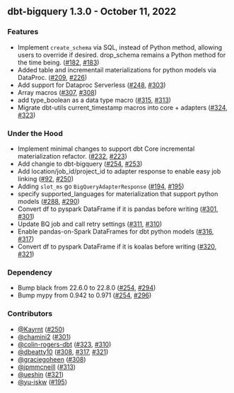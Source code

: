 ## dbt-bigquery 1.3.0 - October 11, 2022
### Features
- Implement `create_schema` via SQL, instead of Python method, allowing users to override if desired. drop_schema remains a Python method for the time being.  ([#182](https://github.com/dbt-labs/dbt-bigquery/issues/182), [#183](https://github.com/dbt-labs/dbt-bigquery/pull/183))
- Added table and incrementail materializations for python models via DataProc. ([#209](https://github.com/dbt-labs/dbt-bigquery/issues/209), [#226](https://github.com/dbt-labs/dbt-bigquery/pull/226))
- Add support for Dataproc Serverless ([#248](https://github.com/dbt-labs/dbt-bigquery/issues/248), [#303](https://github.com/dbt-labs/dbt-bigquery/pull/303))
- Array macros ([#307](https://github.com/dbt-labs/dbt-bigquery/issues/307), [#308](https://github.com/dbt-labs/dbt-bigquery/pull/308))
- add type_boolean as a data type macro ([#315](https://github.com/dbt-labs/dbt-bigquery/issues/315), [#313](https://github.com/dbt-labs/dbt-bigquery/pull/313))
- Migrate dbt-utils current_timestamp macros into core + adapters ([#324](https://github.com/dbt-labs/dbt-bigquery/issues/324), [#323](https://github.com/dbt-labs/dbt-bigquery/pull/323))
### Under the Hood
- Implement minimal changes to support dbt Core incremental materialization refactor. ([#232](https://github.com/dbt-labs/dbt-bigquery/issues/232), [#223](https://github.com/dbt-labs/dbt-bigquery/pull/223))
- Add changie to dbt-bigquery ([#254](https://github.com/dbt-labs/dbt-bigquery/issues/254), [#253](https://github.com/dbt-labs/dbt-bigquery/pull/253))
- Add location/job_id/project_id to adapter response to enable easy job linking ([#92](https://github.com/dbt-labs/dbt-bigquery/issues/92), [#250](https://github.com/dbt-labs/dbt-bigquery/pull/250))
- Adding `slot_ms` go `BigQueryAdapterResponse` ([#194](https://github.com/dbt-labs/dbt-bigquery/issues/194), [#195](https://github.com/dbt-labs/dbt-bigquery/pull/195))
- specify supported_languages for materialization that support python models ([#288](https://github.com/dbt-labs/dbt-bigquery/issues/288), [#290](https://github.com/dbt-labs/dbt-bigquery/pull/290))
- Convert df to pyspark DataFrame if it is pandas before writing ([#301](https://github.com/dbt-labs/dbt-bigquery/issues/301), [#301](https://github.com/dbt-labs/dbt-bigquery/pull/301))
- Update BQ job and call retry settings ([#311](https://github.com/dbt-labs/dbt-bigquery/issues/311), [#310](https://github.com/dbt-labs/dbt-bigquery/pull/310))
- Enable pandas-on-Spark DataFrames for dbt python models ([#316](https://github.com/dbt-labs/dbt-bigquery/issues/316), [#317](https://github.com/dbt-labs/dbt-bigquery/pull/317))
- Convert df to pyspark DataFrame if it is koalas before writing ([#320](https://github.com/dbt-labs/dbt-bigquery/issues/320), [#321](https://github.com/dbt-labs/dbt-bigquery/pull/321))
### Dependency
- Bump black from 22.6.0 to 22.8.0 ([#254](https://github.com/dbt-labs/dbt-bigquery/issues/254), [#294](https://github.com/dbt-labs/dbt-bigquery/pull/294))
- Bump mypy from 0.942 to 0.971 ([#254](https://github.com/dbt-labs/dbt-bigquery/issues/254), [#296](https://github.com/dbt-labs/dbt-bigquery/pull/296))

### Contributors
- [@Kayrnt](https://github.com/Kayrnt) ([#250](https://github.com/dbt-labs/dbt-bigquery/pull/250))
- [@chamini2](https://github.com/chamini2) ([#301](https://github.com/dbt-labs/dbt-bigquery/pull/301))
- [@colin-rogers-dbt](https://github.com/colin-rogers-dbt) ([#323](https://github.com/dbt-labs/dbt-bigquery/pull/323), [#310](https://github.com/dbt-labs/dbt-bigquery/pull/310))
- [@dbeatty10](https://github.com/dbeatty10) ([#308](https://github.com/dbt-labs/dbt-bigquery/pull/308), [#317](https://github.com/dbt-labs/dbt-bigquery/pull/317), [#321](https://github.com/dbt-labs/dbt-bigquery/pull/321))
- [@graciegoheen](https://github.com/graciegoheen) ([#308](https://github.com/dbt-labs/dbt-bigquery/pull/308))
- [@jpmmcneill](https://github.com/jpmmcneill) ([#313](https://github.com/dbt-labs/dbt-bigquery/pull/313))
- [@ueshin](https://github.com/ueshin) ([#321](https://github.com/dbt-labs/dbt-bigquery/pull/321))
- [@yu-iskw](https://github.com/yu-iskw) ([#195](https://github.com/dbt-labs/dbt-bigquery/pull/195))
